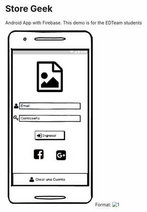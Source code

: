 # Store Geek
Android App with Firebase. This demo is for the EDTeam students

![Screen 1](/mockups/1.JPG)
Format: ![1](url)
